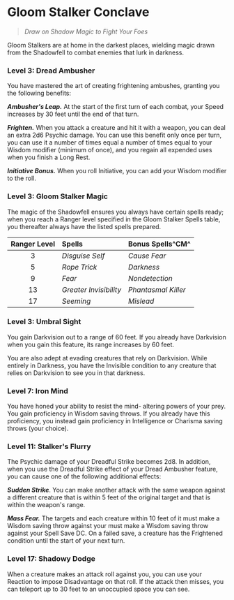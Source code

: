 # Gloom Stalker Conclave

> *Draw on Shadow Magic to Fight Your Foes*

Gloom Stalkers are at home in the darkest places, wielding magic drawn from the Shadowfell to combat enemies that lurk in darkness.

### Level 3: Dread Ambusher

You have mastered the art of creating frightening ambushes, granting you the following benefits:

***Ambusher's Leap.*** At the start of the first turn of each combat, your Speed increases by 30 feet until the end of that turn.

***Frighten.*** When you attack a creature and hit it with a weapon, you can deal an extra 2d6 Psychic damage. You can use this benefit only once per turn, you can use it a number of times equal a number of times equal to your Wisdom modifier (minimum of once), and you regain all expended uses when you finish a Long Rest.

***Initiative Bonus.*** When you roll Initiative, you can add your Wisdom modifier to the roll.

### Level 3: Gloom Stalker Magic

The magic of the Shadowfell ensures you always have certain spells ready; when you reach a Ranger level specified in the Gloom Stalker Spells table, you thereafter always have the listed spells prepared.

| Ranger Level | Spells | Bonus Spells^CM^ |
|:---:|:---|:---|
| 3 | *Disguise Self* | *Cause Fear* |
| 5 | *Rope Trick* | *Darkness* |
| 9 | *Fear* | *Nondetection* |
| 13 | *Greater Invisibility* | *Phantasmal Killer* |
| 17 | *Seeming* | *Mislead* |

### Level 3: Umbral Sight

You gain Darkvision out to a range of 60 feet. If you already have Darkvision when you gain this feature, its range increases by 60 feet.

You are also adept at evading creatures that rely on Darkvision. While entirely in Darkness, you have the Invisible condition to any creature that relies on Darkvision to see you in that darkness.

### Level 7: Iron Mind

You have honed your ability to resist the mind- altering powers of your prey. You gain proficiency in Wisdom saving throws. If you already have this proficiency, you instead gain proficiency in Intelligence or Charisma saving throws (your choice).
 
### Level 11: Stalker's Flurry

The Psychic damage of your Dreadful Strike becomes 2d8. In addition, when you use the Dreadful Strike effect of your Dread Ambusher feature, you can cause one of the following additional effects:

***Sudden Strike***. You can make another attack with the same weapon against a different creature that is within 5 feet of the original target and that is within the weapon's range.

***Mass Fear.*** The targets and each creature within 10 feet of it must make a Wisdom saving throw against your must make a Wisdom saving throw against your Spell Save DC. On a failed save, a creature has the Frightened condition until the start of your next turn.

### Level 17: Shadowy Dodge

When a creature makes an attack roll against you, you can use your Reaction to impose Disadvantage on that roll. If the attack then misses, you can teleport up to 30 feet to an unoccupied space you can see.
